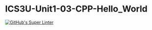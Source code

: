 # ICS3U-Unit1-03-CPP-Hello_World

[![GitHub's Super Linter](https://github.com/dbcalitis/ICS3U-Unit1-03-CPP-Hello_World/workflows/GitHub's%20Super%20Linter/badge.svg)](https://github.com/dbcalitis/ICS3U-Unit1-03-CPP-Hello_World/actions)
